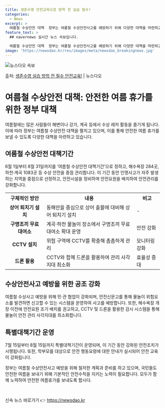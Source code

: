 ```yaml
---
title: 생존수영 안전교육으로 방학 전 실습 필수!
categories:
  - News
excerpt: >
  여름철 수상안전 대책  정부는 여름철 수상안전사고를 예방하기 위해 다양한 대책을 마련하고 있습니다. 이번 여…
feature_text: >
  ## navernews 실시간 뉴스 속보입니다.

  여름철 수상안전 대책  정부는 여름철 수상안전사고를 예방하기 위해 다양한 대책을 마련하고 있습니다. 이번 여…
image: 'https://newsdao.kr/res/images/meta/newsdao_breakingnews.jpg'
---
```


![뉴스다오 속보](https://newsdao.kr/res/images/meta/newsdao_breakingnews.jpg)

<p>출처: <a href="https://newsdao.kr/3985" rel="dofollow">생존수영 실습 방학 전 필수 안전교육!</a> | 뉴스다오</p>

<h1>여름철 수상안전 대책: 안전한 여름 휴가를 위한 정부 대책</h1>
<p data-ke-size="size16">여름철에는 많은 사람들이 해변이나 강가, 계곡 등에서 수상 레저 활동을 즐기게 됩니다. 이에 따라 정부는 여름철 수상안전 대책을 펼치고 있으며, 이를 통해 안전한 여름 휴가를 보낼 수 있도록 다양한 대책을 마련하고 있습니다.</p>

<h2 data-ke-size="size26">여름철 수상안전 대책기간</h2>
<p data-ke-size="size16">6월 1일부터 8월 31일까지를 ‘여름철 수상안전 대책기간’으로 정하고, 해수욕장 284곳, 하천·계곡 1083곳 등 수상 안전을 중점 관리합니다. 이 기간 동안 인명사고가 자주 발생하는 지역을 중점으로 선정하고, 안전시설을 정비하며 안전요원을 배치하여 안전관리를 강화합니다.</p>

<table>
	<tr>
		<th>구체적인 방안</th>
		<th>내용</th>
		<th>비고</th>
	</tr>
	<tr>
		<td style="text-align: center; height: 17px;"><b>상어 퇴치기 설치</b></td>
		<td>동해안을 중심으로 상어 출몰에 대비해 상어 퇴치기 설치</td>
		<td>-</td>
	</tr>
	<tr>
		<td style="text-align: center; height: 17px;"><b>구명조끼 무료 대여소</b></td>
		<td>계곡·하천 물놀이 장소에서 구명조끼 무료 대여소 확대 운영</td>
		<td>안전 강화</td>
	</tr>
	<tr>
		<td style="text-align: center; height: 17px;"><b>CCTV 설치</b></td>
		<td>위험 구역에 CCTV를 확충해 촘촘하게 관리</td>
		<td>모니터링 강화</td>
	</tr>
	<tr>
		<td style="text-align: center; height: 17px;"><b>드론 활용</b></td>
		<td>CCTV와 함께 드론을 활용하여 관리 사각지대 최소화</td>
		<td>효율성 증대</td>
	</tr>
</table>

<h2 data-ke-size="size26">수상안전사고 예방을 위한 공조 강화</h2>
<p data-ke-size="size16">여름철 수상사고 예방을 위해 민·관 협업이 강화되며, 안전신문고를 통해 물놀이 위험요소를 발견하면 신고할 수 있는 시스템을 운영하여 사고를 예방합니다. 또한, 해수욕장 개장 이전에 안전요원 조기 배치를 권고하고, CCTV 및 드론을 활용한 감시 시스템을 통해 물놀이 안전 관리 사각지대를 최소화합니다.</p>

<h2 data-ke-size="size26">특별대책기간 운영</h2>
<p data-ke-size="size16">7월 15일부터 8월 15일까지 특별대책기간이 운영되며, 이 기간 동안 강화된 안전조치가 시행됩니다. 또한, 학부모를 대상으로 안전 행동요령에 대한 안내가 실시되어 안전 교육이 강화됩니다.</p>

<p data-ke-size="size16">정부는 여름철 수상안전사고 예방을 위해 철저한 계획과 준비를 하고 있으며, 국민들도 안전한 여름을 보내기 위해 기본적인 안전수칙을 지키는 노력이 필요합니다. 모두가 함께 노력하여 안전한 여름휴가를 보내도록 합시다.</p>

<p data-ke-size="size16">&nbsp;</p> 

신속 뉴스 바로가기 👉 <a href="https://newsdao.kr" rel="dofollow">https://newsdao.kr</a>


